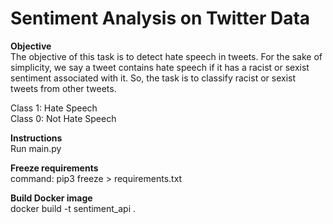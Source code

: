 # Sentiment Analysis on Twitter Data

**Objective**<br>
The objective of this task is to detect hate speech in tweets. For the sake of simplicity, we say a tweet contains hate speech if it has a racist or sexist sentiment associated with it. So, the task is to classify racist or sexist tweets from other tweets.

Class 1: Hate Speech <br>
Class 0: Not Hate Speech

**Instructions**<br>
Run main.py

**Freeze requirements**<br>
command: pip3 freeze > requirements.txt

**Build Docker image**<br>
docker build -t sentiment_api .